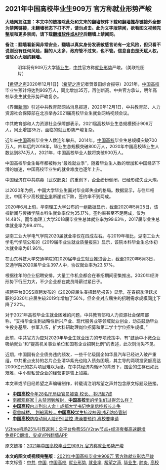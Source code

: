  <h2>2021年中国高校毕业生909万 官方称就业形势严峻</h2> <p class="notice"><b>大陆网友注意：本文中的链接除此处和文末的<a href="https://github.com/bannedbook/fanqiang" >翻墙</a>软件下载和<a href="https://github.com/killgcd/justmysocks/blob/master/README.md">翻墙推荐</a>链接外全部为禁网链接，未翻墙状态下打不开，请勿点击。此为文字版禁闻，欲看图文视频完整版和更多禁闻，请下载<a href="https://github.com/bannedbook/fanqiang">翻墙软件或APP</a>后翻墙上禁闻网。</p><p>备注：翻墙看新闻非常安全，翻墙以真实身份发表敏感言论有一定风险，但只看不说则没有任何风险，翻的人太多，政府管不过来，也不管。信息自由是天赋人权，请放心大胆的翻墙。</b></p>  <div class="entry"> <figure><figcaption>明年将有909万大学<a href="https://www.bannedbook.org/bnews/tag/%E6%AF%95%E4%B8%9A%E7%94%9F/" class="st_tag internal_tag" rel="tag" title="标签 毕业生 下的日志">毕业生</a>，<a href="https://www.bannedbook.org/bnews/tag/%e4%b8%ad%e5%85%b1/" class="st_tag internal_tag" rel="tag" title="标签 中共 下的日志">中共</a>官方称<a href="https://www.bannedbook.org/bnews/tag/%E5%B0%B1%E4%B8%9A%E5%BD%A2%E5%8A%BF/" class="st_tag internal_tag" rel="tag" title="标签 就业形势 下的日志">就业形势</a>严峻。（美联社图片）</figcaption></figure> <p>【<span class='wp_keywordlink_affiliate'><a href="https://www.soundofhope.org" title="希望之声" target="_blank">希望之声</a></span>2020年12月1日】（<a href="https://www.bannedbook.org/bnews/tag/%e5%b8%8c%e6%9c%9b%e4%b9%8b%e5%a3%b0/" class="st_tag internal_tag" rel="tag" title="标签 希望之声 下的日志">希望之声</a>记者贺景田综合报导）2021年，<span class='wp_keywordlink_affiliate'><a href="https://www.bannedbook.org/" title="中国" target="_blank">中国</a></span><a href="https://www.bannedbook.org/bnews/tag/%E9%AB%98%E6%A0%A1/" class="st_tag internal_tag" rel="tag" title="标签 高校 下的日志">高校</a>毕业生预计将达到909万人，同比增加35万，再创新高。中共官方承认，明年高校毕业生就业形势严峻复杂。</p> <p>《界面<span class='wp_keywordlink_affiliate'><a href="https://www.bannedbook.org/" title="新闻">新闻</a></span>》引述中共教育部网站消息报道，2020年12月1日，中共教育部、人力资源社会保障部在北京举办2021届高校毕业生就业网络视频会议。</p> <p>中共教育部和人力资源社会保障部表示，2021届高校毕业生总规模预计909万人，同比增加35万，面临的就业形势严峻复杂。</p> <p>近年来<a href="https://www.bannedbook.org/bnews/tag/%E4%B8%AD%E5%9B%BD/" class="st_tag internal_tag" rel="tag" title="标签 中国 下的日志">中国</a>高校毕业生人数连年攀升。2014年，<a href="https://www.bannedbook.org/bnews/tag/%E4%B8%AD%E5%9B%BD%E9%AB%98%E6%A0%A1/" class="st_tag internal_tag" rel="tag" title="标签 中国高校 下的日志">中国高校</a>毕业生总规模突破700万人，四年后的2018年，毕业生总规模突破800万人，2020年中国高校毕业生人数达到874万人，2021年，中国高校毕业人数将突破900万人。</p>  <p>中国高校毕业生每年都被称为“最难就业季”，随着毕业生人数的增加和中国经济下滑的加速，中国高校毕业生的就业难度也逐年上升。</p> <p>中国经济在中共病毒（武汉<a href="https://www.bannedbook.org/bnews/tag/%e8%82%ba%e7%82%8e/" class="st_tag internal_tag" rel="tag" title="标签 肺炎 下的日志">肺炎</a>）的重创下，企业纷纷倒闭，已经形成失业大潮。</p> <p>以2020年为例，中国大学毕业生面对毕业即失业的格局。数据显示，与往年相比，中国不少高校<a href="https://www.bannedbook.org/bnews/tag/%E5%B0%B1%E4%B8%9A%E7%8E%87/" class="st_tag internal_tag" rel="tag" title="标签 就业率 下的日志">就业率</a>断崖式下跌，签约率不到两成。</p> <p>2020年6月上旬，华南理工大学公布的一组数据显示，截至2020年5月25日，该校新闻与传播学院本科生就业率仅为35.17%，签约率甚至不足两成，仅为14.48%。而华南理工大学2018届毕业生总体就业率为99.63％，2017届毕业生总体就业率为99.41%。</p>  <p>湖南工业大学电气学院2020届就业率仅在四成左右。与2019年相比，湖南工业大学电气学院公布的《2019届毕业生就业质量报告》显示，该院本科毕业生总体初次就业率为81.96%。</p> <p>在山东科技大学交通学院的2020届毕业生就业推进会上，截至2020年6月3日，交通学院2020届毕业生397人中，协议就业率为23.57%。</p> <p>根据往年的企业招聘安排，大量工作机会都会在春招期间密集推出。2020年经济形势下行压力大，不少企业都在裁员降薪过紧日子。</p> <p>招聘平台BOSS直聘发布的《2020应届生春招趋势报告》显示，在春招季活跃求职的2020年应届生较2019年增加了56%，但企业对应届生的招聘需求规模同比下降了22%。</p>  <p>对于2021年高校毕业生就业困难的问题，中共教育部和人力资源社会保障部称，“支持毕业生到战略性新兴产业、现代服务业等领域就业创业，动员鼓励毕业生投身基层、参军入伍，扩大科研助理岗位招募和第二学士学位招生规模。”</p> <p>此前，中共官方为应对2020年毕业生就业压力的专项政策中，有“鼓励中小微企业吸纳就业”和“提高机关事业单位和国有企业招聘比例”的表述，此次则消失不见。</p> <p>近期，中国国有企业债务违约频发，一些千亿级国企如华晨汽车已经进入破产重组，中共重点支持的芯片企业清华紫光也陷入债务困境，其主导的两项投资额高达2000亿元的芯片项目难以为继。在中共经济内循环的背景下，国企的生存已如此艰难，中小型私营企业的经营更是雪上加霜。</p> <p>本文章或节目经希望之声编辑制作，转载请注明希望之声并包含原文标题及链接。</p>  <ul class='op-related-articles' title='相关阅读'> <li><a href='https://www.bannedbook.org/bnews/comments/20201019/1416588.html' target='_blank'><b>中国高校</b>今年28名厅局级官员被查 校长、书记超7成</a></li> <li><a href='https://www.bannedbook.org/bnews/baitai/20201017/1415690.html' target='_blank'>南都观察家 &#124; 从禁闭到解封，<b>中国高校</b>里的学生们过得怎么样？</a></li> <li><a href='https://www.bannedbook.org/bnews/baitai/20201016/1415063.html' target='_blank'><b>中国高校</b>内斗到出人命！成都大学书记绝笔信控校长斗争</a></li> <li><a href='https://www.bannedbook.org/bnews/headline/20200923/1401311.html' target='_blank'>宿舍喊楼、 划船离校... <b>中国高校</b>学生抗议校园封闭防疫管制</a></li> <li><a href='https://www.bannedbook.org/bnews/comments/20200901/1389238.html' target='_blank'><b>中国高校</b>防疫动用人脸识别监控 洗澡要预约 离校要申请</a></li> </ul> <p class="texttj"> <a href="https://github.com/bannedbook/fanqiang/wiki/V2ray%E6%9C%BA%E5%9C%BA" target="_blank">V2free机场25%引荐返利：全平台免费SS/V2ray节点+经济套餐高速翻墙</a><br/> <a href="https://github.com/bannedbook/fanqiang/wiki/%E7%A6%81%E9%97%BB%E7%BD%91%E5%AE%89%E5%8D%93%E7%BF%BB%E5%A2%99%E6%96%B0%E9%97%BBAPP" target="_blank">免费PC翻墙、安卓VPN翻墙APP</a></p><p>原文链接：<a class="src_link"  href="https://www.soundofhope.org/post/448996" target="_blank">2021年中国高校毕业生909万 官方称就业形势严峻</a></p><a name='sharetosocial'></a>       <div><b>本文的图文或视频完整版</b>：<a href='https://www.bannedbook.org/bnews/comments/20201202/1440483.html'>2021年中国高校毕业生909万 官方称就业形势严峻</a></div>  </div><!--END ENTRY--> <div class="postfooter"> <div>本文标签：<a href="https://www.bannedbook.org/bnews/tag/%e4%b8%ad%e5%85%b1/" rel="tag">中共</a>, <a href="https://www.bannedbook.org/bnews/tag/%E4%B8%AD%E5%9B%BD/" rel="tag">中国</a>, <a href="https://www.bannedbook.org/bnews/tag/%E4%B8%AD%E5%9B%BD%E9%AB%98%E6%A0%A1/" rel="tag">中国高校</a>, <a href="https://www.bannedbook.org/bnews/tag/%E5%B0%B1%E4%B8%9A%E5%BD%A2%E5%8A%BF/" rel="tag">就业形势</a>, <a href="https://www.bannedbook.org/bnews/tag/%E5%B0%B1%E4%B8%9A%E7%8E%87/" rel="tag">就业率</a>, <a href="https://www.bannedbook.org/bnews/tag/%e5%b8%8c%e6%9c%9b%e4%b9%8b%e5%a3%b0/" rel="tag">希望之声</a>, <a href="https://www.bannedbook.org/bnews/tag/%E6%AF%95%E4%B8%9A%E7%94%9F/" rel="tag">毕业生</a>, <a href="https://www.bannedbook.org/bnews/tag/%e8%82%ba%e7%82%8e/" rel="tag">肺炎</a>, <a href="https://www.bannedbook.org/bnews/tag/%E9%AB%98%E6%A0%A1/" rel="tag">高校</a></div>  </div><!--END POSTFOOTER--> 